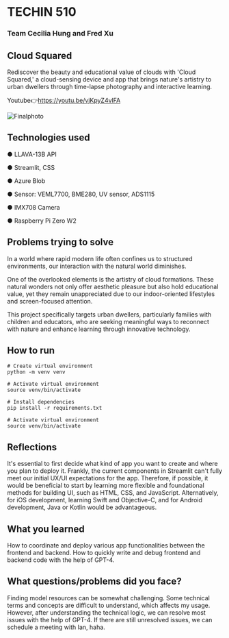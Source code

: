 # TECHIN 510

### Team Cecilia Hung and Fred Xu

## Cloud Squared

Rediscover the beauty and educational value of clouds with 'Cloud Squared,' a cloud-sensing device and app that brings nature's artistry to urban dwellers through time-lapse photography and interactive learning.

Youtube👉https://youtu.be/vjKpyZ4vlFA

![Finalphoto](/Finalphoto.png)

## Technologies used
● LLAVA-13B API

● Streamlit, CSS

● Azure Blob

● Sensor: VEML7700, BME280, UV sensor, ADS1115

● IMX708 Camera

● Raspberry Pi Zero W2

## Problems trying to solve
In a world where rapid modern life often confines 
us to structured environments, our interaction 
with the natural world diminishes. 

One of the overlooked elements is the artistry of 
cloud formations. These natural wonders not only 
offer aesthetic pleasure but also hold educational 
value, yet they remain unappreciated due to our 
indoor-oriented lifestyles and screen-focused 
attention.

This project specifically targets urban dwellers, 
particularly families with children and educators, 
who are seeking meaningful ways to reconnect 
with nature and enhance learning through 
innovative technology.

## How to run
```
# Create virtual environment
python -m venv venv

# Activate virtual environment
source venv/bin/activate

# Install dependencies
pip install -r requirements.txt

# Activate virtual environment
source venv/bin/activate
```

## Reflections
It's essential to first decide what kind of app you want to create and where you plan to deploy it. Frankly, the current components in Streamlit can't fully meet our initial UX/UI expectations for the app. Therefore, if possible, it would be beneficial to start by learning more flexible and foundational methods for building UI, such as HTML, CSS, and JavaScript. Alternatively, for iOS development, learning Swift and Objective-C, and for Android development, Java or Kotlin would be advantageous.

## What you learned
How to coordinate and deploy various app functionalities between the frontend and backend. How to quickly write and debug frontend and backend code with the help of GPT-4.

## What questions/problems did you face?
Finding model resources can be somewhat challenging. Some technical terms and concepts are difficult to understand, which affects my usage. However, after understanding the technical logic, we can resolve most issues with the help of GPT-4. If there are still unresolved issues, we can schedule a meeting with Ian, haha.